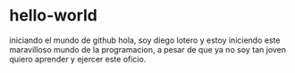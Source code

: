 # hello-world
iniciando el mundo de github
hola, soy diego lotero y estoy iniciendo este maravilloso mundo de la programacion, a pesar de que ya no soy tan joven quiero aprender y ejercer este oficio.
